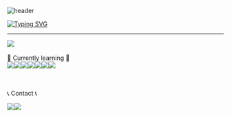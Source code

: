 <!-- ### Welcome to Sangji's Github 👋 -->

<!--
**qwr133/qwr133** is a ✨ _special_ ✨ repository because its `README.md` (this file) appears on your GitHub profile.

Here are some ideas to get you started:


- 🔭 I’m currently working on ...
- 🌱 I’m currently learning ...
- 👯 I’m looking to collaborate on ...
- 🤔 I’m looking for help with ...
- 💬 Ask me about ...
- 📫 How to reach me: ...
- 😄 Pronouns: ...
- ⚡ Fun fact: ...
-->


![header](https://capsule-render.vercel.app/api?type=waving&color=E5BEEC&text=&animation=twinkling&height=80)

[![Typing SVG](https://readme-typing-svg.demolab.com?font=Alkatra&weight=500&size=45&duration=4000&pause=3&color=E5BEEC&center=false&vCenter=false&multiline=true&repeat=true&width=1000&height=100&lines=Welcome+to+Sangji's+GitHub!👋)](https://git.io/typing-svg)
 
<div align="left">
 
 ---
     
<!-- [![GITHUB](https://hits.seeyoufarm.com/api/count/incr/badge.svg?url=https%3A%2F%2Fgithub.com%2Fqwr133&count_bg=%23F29494&title_bg=%232F2E2E&icon=github.svg&icon_color=%23FFFFFF&title=GITHUB&edge_flat=false)](https://github.com/qwr133) -->

<!-- -[![Sangji's languages](https://github-readme-stats.vercel.app/api/top-langs/?username=qwr133&layout=compact&theme=nord&hide_border=true&langs_count=10)](https://github.com/qwr133/github-readme-stats)
[![Sangji's GitHub stats](https://github-readme-stats.vercel.app/api?username=qwr133&theme=nord&hide_border=true&count_private=true)](https://github.com/qwr133/github-readme-stats) -->
 
<a href="https://github.com/qwr133">
    <img align="center" src="https://github-readme-activity-graph.cyclic.app/graph?username=qwr133&theme=light&height=400&width=400&bg_color=white&title_color=2f80ed&color=2f80ed&line=2f80ed&point=1074b8&custom_title=Sangji's%20Contribution%20Graph&area=true&hide_border=true&font_color=2f80ed&font_weight=bold" />
  </a>
 
<br>


<br>
🌱 Currently learning 🌱
<div style="display:flex; flex-direction:row;">
    <br>
    <img src="https://img.shields.io/badge/java-007396?style=for-the-badge&logo=java&logoColor=white"> 
    <img src="https://img.shields.io/badge/Spring Boot-6DB33F?style=for-the-badge&logo=spring boot&logoColor=white"> 
    <img src="https://img.shields.io/badge/oracle-F80000?style=for-the-badge&logo=oracle&logoColor=white"> 
    <img src="https://img.shields.io/badge/mariaDB-479A1?style=for-the-badge&logo=mariadb&logoColor=white"> 
    <br>
    <br>
    <img src="https://img.shields.io/badge/html5-E34F26?style=flat-square&logo=html5&logoColor=white"> 
    <img src="https://img.shields.io/badge/css-1572B6?style=flat-square&logo=css3&logoColor=white"> 
    <img src="https://img.shields.io/badge/javascript-F7DF1E?style=flat-square&logo=javascript&logoColor=black"> 
    <br>
</div><br>



📞 Contact 📞
<div style="display:flex; flex-direction:row;">
    <a href="https://www.instagram.com/sang._.geee/">
        <img src="https://img.shields.io/badge/Instagram-E4405F?style=for-the-badge&logo=Instagram&logoColor=white"> 
    </a>
    <a href="ksg165000@gmail.com">
        <img src="https://img.shields.io/badge/Gmail-EA4335?style=for-the-badge&logo=Gmail&logoColor=white"> 
    </a>
</div><br>

<!-- ![Anurag's GitHub stats](https://github-readme-stats.vercel.app/api?username=qwr133&show_icons=true&theme=radical) -->
